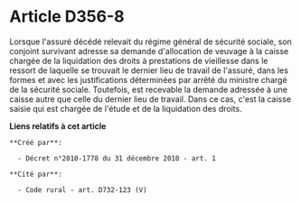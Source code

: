 # Article D356-8

Lorsque l'assuré décédé relevait du régime général de sécurité sociale, son conjoint survivant adresse sa demande
d'allocation de veuvage à la caisse chargée de la liquidation des droits à prestations de vieillesse dans le ressort de
laquelle se trouvait le dernier lieu de travail de l'assuré, dans les formes et avec les justifications déterminées par
arrêté du ministre chargé de la sécurité sociale. Toutefois, est recevable la demande adressée à une caisse autre que celle
du dernier lieu de travail. Dans ce cas, c'est la caisse saisie qui est chargée de l'étude et de la liquidation des droits.

**Liens relatifs à cet article**

	**Créé par**:

	  - Décret n°2010-1778 du 31 décembre 2010 - art. 1

	**Cité par**:

	  - Code rural - art. D732-123 (V)
